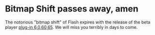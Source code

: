 # Bitmap Shift passes away, amen

The notorious "bitmap shift" of Flash expires with the release of the beta player <a href="http://www.macromedia.com/software/flashplayer/special/beta/" target="_blank">plug-in 6,0,60,65</a>. We will miss you terribly in days to come.